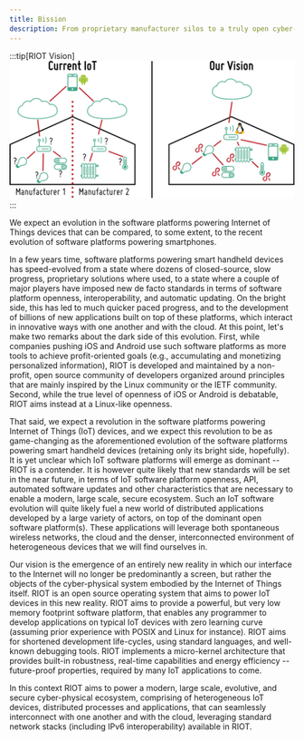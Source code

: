 ```yaml
---
title: Bission
description: From proprietary manufacturer silos to a truly open cyber-physical system
---
```


:::tip[RIOT Vision]
![RIOT Vision: From proprietary manufacturer silos to a truly open cyber-physical system](img/vision.svg)
:::

We expect an evolution in the software platforms powering Internet of Things
devices that can be compared, to some extent, to the recent evolution of
software platforms powering smartphones.

In a few years time, software platforms powering smart handheld devices has
speed-evolved from a state where dozens of closed-source, slow progress,
proprietary solutions where used, to a state where a couple of major players
have imposed new de facto standards in terms of software platform openness,
interoperability, and automatic updating. On the bright side, this has led to
much quicker paced progress, and to the development of billions of new
applications built on top of these platforms, which interact in innovative ways
with one another and with the cloud. At this point, let's make two remarks about
the dark side of this evolution. First, while companies pushing iOS and Android
use such software platforms as more tools to achieve profit-oriented goals
(e.g., accumulating and monetizing personalized information), RIOT is developed
and maintained by a non-profit, open source community of developers organized
around principles that are mainly inspired by the Linux community or the IETF
community. Second, while the true level of openness of iOS or Android is debatable,
RIOT aims instead at a Linux-like openness.

That said, we expect a revolution in the software platforms powering Internet of
Things (IoT) devices, and we expect this revolution to be as game-changing as
the aforementioned evolution of the software platforms powering smart handheld
devices (retaining only its bright side, hopefully). It is yet unclear which IoT
software platforms will emerge as dominant -- RIOT is a contender. It is however
quite likely that new standards will be set in the near future, in terms of IoT
software platform openness, API, automated software updates and other
characteristics that are necessary to enable a modern, large scale, secure ecosystem.
Such an IoT software evolution will quite likely fuel a new world of distributed
applications developed by a large variety of actors, on top of the dominant open
software platform(s). These applications will leverage both spontaneous wireless
networks, the cloud and the denser, interconnected environment of heterogeneous
devices that we will find ourselves in.

Our vision is the emergence of an entirely new reality in which our interface to
the Internet will no longer be predominantly a screen, but rather the objects of
the cyber-physical system embodied by the Internet of Things itself. RIOT is an
open source operating system that aims to power IoT devices in this new reality.
RIOT aims to provide a powerful, but very low memory footprint software platform,
that enables any programmer to develop applications on typical IoT devices with
zero learning curve (assuming prior experience with POSIX and Linux for instance).
RIOT aims for shortened development life-cycles, using standard languages, and
well-known debugging tools. RIOT implements a micro-kernel architecture that provides
built-in robustness, real-time capabilities and energy efficiency -- future-proof
properties, required by many IoT applications to come.

In this context RIOT aims to power a modern, large scale, evolutive, and secure
cyber-physical ecosystem, comprising of heterogeneous IoT devices, distributed
processes and applications, that can seamlessly interconnect with one another
and with the cloud, leveraging standard network stacks (including IPv6
interoperability) available in RIOT.
